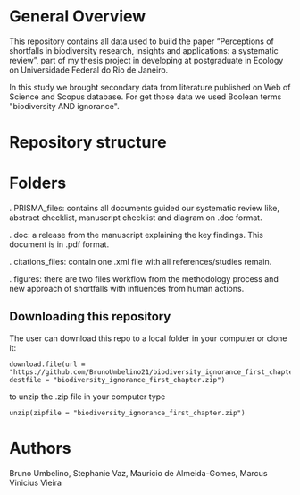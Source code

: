   # General Overview
  
  This repository contains all data used to build the paper “Perceptions of shortfalls in biodiversity research, insights and applications: a systematic review”, part of my thesis project in developing at postgraduate in Ecology on Universidade Federal do Rio de Janeiro.

In this study we brought secondary data from literature published on Web of Science and Scopus database. For get those data we used Boolean terms "biodiversity AND ignorance". 

  # Repository structure
  # Folders
  . PRISMA_files: contains all documents guided our systematic review like, abstract checklist, manuscript checklist and diagram on .doc format.
  
  . doc: a release from the manuscript explaining the key findings. This document is in .pdf format.
  
  . citations_files: contain one .xml file with all references/studies remain.
  
  . figures: there are two files workflow from the methodology process and new approach of shortfalls with influences from human actions. 

## Downloading this repository
The user can download this repo to a local folder in your computer or clone it:

```{r eval=FALSE, echo=TRUE}
download.file(url = "https://github.com/BrunoUmbelino21/biodiversity_ignorance_first_chapter/archive/main.zip", destfile = "biodiversity_ignorance_first_chapter.zip")
```
to unzip the .zip file in your computer type

```{r eval=FALSE,echo=TRUE}
unzip(zipfile = "biodiversity_ignorance_first_chapter.zip")
```

  # Authors
Bruno Umbelino, Stephanie Vaz, Mauricio de Almeida-Gomes, Marcus Vinicius Vieira